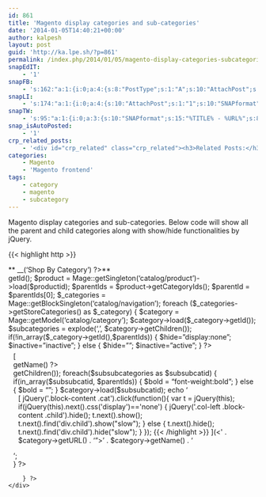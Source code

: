 ```yaml
---
id: 861
title: 'Magento display categories and sub-categories'
date: '2014-01-05T14:40:21+00:00'
author: kalpesh
layout: post
guid: 'http://ka.lpe.sh/?p=861'
permalink: /index.php/2014/01/05/magento-display-categories-subcategories/
snapEdIT:
    - '1'
snapFB:
    - 's:162:"a:1:{i:0;a:4:{s:8:"PostType";s:1:"A";s:10:"AttachPost";s:1:"1";s:10:"SNAPformat";s:56:"New post (%TITLE%) has been published on %SITENAME% blog";s:4:"doFB";i:0;}}";'
snapLI:
    - 's:174:"a:1:{i:0;a:4:{s:10:"AttachPost";s:1:"1";s:10:"SNAPformat";s:46:"New post has been published on %SITENAME% blog";s:11:"SNAPformatT";s:18:"New Post - %TITLE%";s:4:"doLI";i:0;}}";'
snapTW:
    - 's:95:"a:1:{i:0;a:3:{s:10:"SNAPformat";s:15:"%TITLE% - %URL%";s:8:"attchImg";s:1:"0";s:4:"doTW";i:0;}}";'
snap_isAutoPosted:
    - '1'
crp_related_posts:
    - '<div id="crp_related" class="crp_related"><h3>Related Posts:</h3><ul><li><a href="http://ka.lpe.sh/2012/10/22/wordpress-show-total-aggregate-ratings-and-reviews-to-your-posts-pages/"     class="crp_title">WordPress: Show total/aggregate ratings and reviews to your posts/pages</a></li><li><a href="http://ka.lpe.sh/2013/06/03/prototype-utility-methods/"     class="crp_title">Prototype Utility Methods &#8211; Commonly used prototypejs functions</a></li><li><a href="http://ka.lpe.sh/2013/05/26/magento-get-subcategories-of-a-category/"     class="crp_title">Magento get subcategories of a category by category ID</a></li><li><a href="http://ka.lpe.sh/2013/07/21/magento-get-all-categories-of-a-product/"     class="crp_title">Magento get all categories of a product</a></li><li><a href="http://ka.lpe.sh/2013/06/01/return-false-vs-preventdefault-javascript/"     class="crp_title">return false vs preventDefault in javascript</a></li></ul></div>'
categories:
    - Magento
    - 'Magento frontend'
tags:
    - category
    - magento
    - subcategory
---
```


Magento display categories and sub-categories. Below code will show all the parent and child categories along with show/hide functionalities by jQuery.

{{< highlight http >}} 

<div class="block block-layered-nav"><div class="block-title"> **<span><?php echo $this->
__(‘Shop By Category’) ?></span>** </div><div class="block-content"> <?php $productid = Mage::registry('current_product')->
getId();  
 $product = Mage::getSingleton(‘catalog/product’)->load($productid);  
 $parentIds = $product->getCategoryIds();  
 $parentId = $parentIds[0];  
 $_categories = Mage::getBlockSingleton(‘catalog/navigation’);  
 foreach ($_categories->getStoreCategories() as $_category) {  
 $category = Mage::getModel(‘catalog/category’);  
 $category->load($_category->getId());  
 $subcategories = explode(‘,’, $category->getChildren());  
 if(!in_array($_category->getId(),$parentIds)) { $hide=”display:none”; $inactive=”inactive”; } else { $hide=””; $inactive=”active”; }  
 ?> <div style="padding:5px 5px 0px 10px"><div child="" class="cat parent <?php echo $inactive;?>” style=”font-size:15px”><?php echo $_category->getName() ?></div>
<div class=" style="<?php echo $hide;?>“><br />
                         <?php foreach ($subcategories as $subcategoryId) {
                                $category->load($subcategoryId);<br />
                                if($category->getChildren() == ”) {<br />
                                        if(in_array($subcategoryId,$parentIds)) { $bold = “font-weight:bold”; } else { $bold = “”; }<br />
                                      echo ‘</p>
<div class=" subcat="">[<div class="parent active"><?php echo $category->
getName() ?></div><div class="child"> <?php $subsubcategories = explode(',', $category->
getChildren());  
 foreach($subsubcategories as $subsubcatid) {  
 if(in_array($subsubcatid, $parentIds)) { $bold = “font-weight:bold”; } else { $bold = “”; }  
 $category->load($subsubcatid);  
 echo ‘ <div style="padding-left:10px;'.$bold.'">[ jQuery('.block-content .cat').click(function(){ var t = jQuery(this); if(jQuery(this).next().css('display')=='none') { jQuery('.col-left .block-content .child').hide(); t.next().show(); t.next().find('div.child').show("slow"); } else { t.next().hide(); t.next().find('div.child').hide("slow"); } }); {{< /highlight >}} ](<' . $category->getURL() . ‘”>’ . $category->getName() . ‘</a></div>
<p>‘;<br />
                                        } ?>
                                        </p></div>
</p></div>
<p>                        <?php }
                        }
                        ?>
                        </div>
</p></div>
<p>                <?php

        } ?>
    </div>
</div>
<p><script type=>)</div></div>](<' . $category->getURL() . ‘”>’ . $category->getName() . ‘</a></div>
<p>‘;<br />
                                 } else {?></p>
<div class=>)</div></div></div></div>